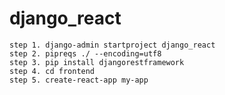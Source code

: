 # django_react

    step 1. django-admin startproject django_react
    step 2. pipreqs ./ --encoding=utf8
    step 3. pip install djangorestframework
    step 4. cd frontend 
    step 5. create-react-app my-app
